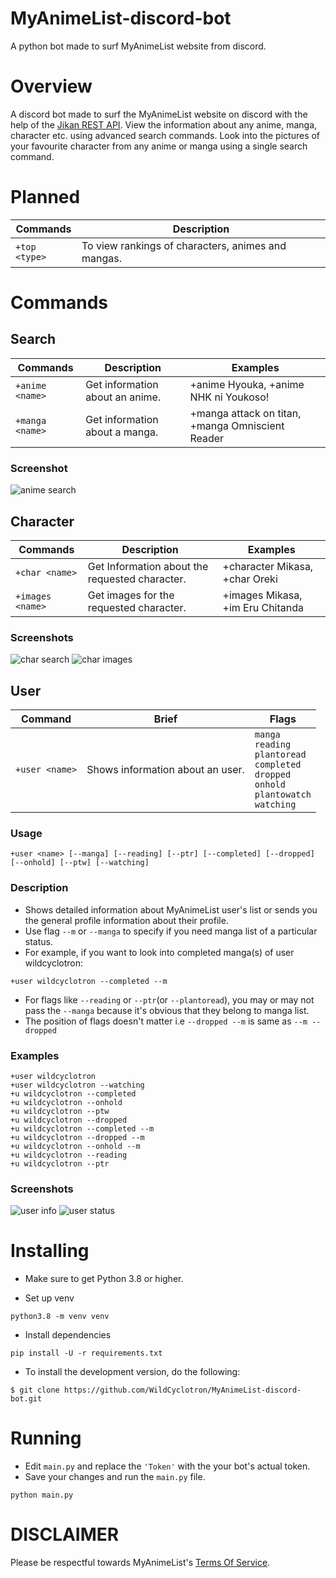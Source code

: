 
# MyAnimeList-discord-bot
A python bot made to surf MyAnimeList website from discord.
# Overview 
A discord bot made to surf the MyAnimeList website on discord with the help of the [Jikan REST API](https://github.com/jikan-me/jikan-rest). View the information about any anime, manga, character etc. using advanced search commands. Look into the pictures of your favourite character from any anime or manga using a single search command. 
# Planned
| Commands      | Description |
| ----------- | ----------- |
| `+top <type>`   | To view rankings of characters, animes and mangas.        |
# Commands 
## Search
| Commands | Description | Examples|
| --- | ----------- |---------|
| `+anime <name>` | Get information about an anime. |+anime Hyouka, +anime NHK ni Youkoso!|
|`+manga <name>` | Get information about a manga. |+manga attack on titan, +manga Omniscient Reader|

### Screenshot
![anime search](https://media.discordapp.net/attachments/870414758006911036/884551943505211473/github_anime.gif)

## Character
| Commands | Description | Examples|
| --- | ----------- |---------|
| `+char <name>` | Get Information about the requested character. |+character Mikasa, +char Oreki|
|`+images <name>` | Get images for the requested character. |+images Mikasa, +im Eru Chitanda|

### Screenshots
![char search](https://media.discordapp.net/attachments/870414758006911036/884554644972523520/github_char.gif)
![char images](https://media.discordapp.net/attachments/870414758006911036/884558109664751636/github_img.gif)

## User 
| Command | Brief  | Flags | 
| --- | ----------- |---------|
| `+user <name>` | Shows information about an user. |`manga` <br /> `reading` <br /> `plantoread` <br /> `completed` <br /> `dropped` <br /> `onhold` <br /> `plantowatch` <br /> `watching`| 

### Usage
```
+user <name> [--manga] [--reading] [--ptr] [--completed] [--dropped] [--onhold] [--ptw] [--watching]
```

### Description 
* Shows detailed information about MyAnimeList user's list or sends you the general profile information about their profile. 
* Use flag `--m` or `--manga` to specify if you need manga list of a particular status.
* For example, if you want to look into completed manga(s) of user wildcyclotron: 
```
+user wildcyclotron --completed --m
```
* For flags like `--reading` or `--ptr`(or `--plantoread`), you may or may not pass the `--manga` because it's obvious that they belong to manga list.
* The position of flags doesn't matter i.e `--dropped --m` is same as `--m --dropped`

### Examples 
```
+user wildcyclotron
+user wildcyclotron --watching
+u wildcyclotron --completed 
+u wildcyclotron --onhold
+u wildcyclotron --ptw
+u wildcyclotron --dropped
+u wildcyclotron --completed --m
+u wildcyclotron --dropped --m
+u wildcyclotron --onhold --m
+u wildcyclotron --reading
+u wildcyclotron --ptr
```

### Screenshots
![user info](https://media.discordapp.net/attachments/870414758006911036/885517666608091157/user_info.gif)
![user status](https://media.discordapp.net/attachments/870414758006911036/885538284892209172/user_list.gif)

# Installing
* Make sure to get Python 3.8 or higher.

* Set up venv
```
python3.8 -m venv venv
```
* Install dependencies
```
pip install -U -r requirements.txt
```

* To install the development version, do the following:
```
$ git clone https://github.com/WildCyclotron/MyAnimeList-discord-bot.git
```
# Running 
* Edit `main.py` and replace the `'Token'` with the your bot's actual token.
* Save your changes and run the `main.py` file.
```
python main.py 
```

# DISCLAIMER
Please be respectful towards MyAnimeList's [Terms Of Service](https://myanimelist.net/about/terms_of_use).


